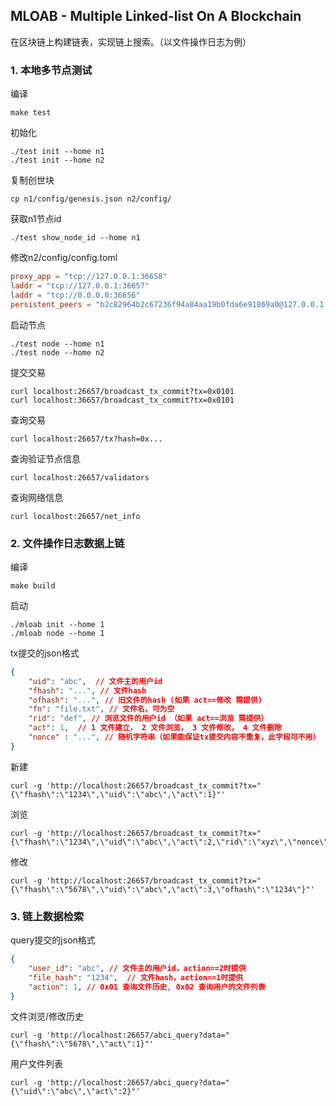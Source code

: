 ## MLOAB - Multiple Linked-list On A Blockchain
在区块链上构建链表，实现链上搜索。（以文件操作日志为例）



### 1. 本地多节点测试

编译
```shell
make test
```


初始化

```shell
./test init --home n1
./test init --home n2
```

复制创世块
```shell
cp n1/config/genesis.json n2/config/
```

获取n1节点id
```shell
./test show_node_id --home n1
```

修改n2/config/config.toml
```toml
proxy_app = "tcp://127.0.0.1:36658"
laddr = "tcp://127.0.0.1:36657"
laddr = "tcp://0.0.0.0:36656"
persistent_peers = "b2c82964b2c67236f94a84aa19b0fda6e91869a0@127.0.0.1:26656"
```

启动节点
```shell
./test node --home n1
./test node --home n2
```

提交交易
```shell
curl localhost:26657/broadcast_tx_commit?tx=0x0101
curl localhost:36657/broadcast_tx_commit?tx=0x0101
```

查询交易
```shell
curl localhost:26657/tx?hash=0x...
```

查询验证节点信息
```shell
curl localhost:26657/validators
```

查询网络信息
```shell
curl localhost:26657/net_info
```



### 2. 文件操作日志数据上链

编译
```shell
make build
```

启动

```shell
./mloab init --home 1
./mloab node --home 1
```

tx提交的json格式

```json
{
	"uid": "abc",  // 文件主的用户id
	"fhash": "...", // 文件hash
	"ofhash": "...", // 旧文件的hash (如果 act==修改 需提供)
	"fn": "file.txt", // 文件名，可为空
	"rid": "def", // 浏览文件的用户id （如果 act==浏览 需提供）
	"act": 1,  // 1 文件建立， 2 文件浏览， 3 文件修改， 4 文件删除
    "nonce" : "...", // 随机字符串（如果能保证tx提交内容不重复，此字段可不用）
}
```
新建

```shell
curl -g 'http://localhost:26657/broadcast_tx_commit?tx="{\"fhash\":\"1234\",\"uid\":\"abc\",\"act\":1}"'
```

浏览

```shell
curl -g 'http://localhost:26657/broadcast_tx_commit?tx="{\"fhash\":\"1234\",\"uid\":\"abc\",\"act\":2,\"rid\":\"xyz\",\"nonce\":123}"'
```

修改

```shell
curl -g 'http://localhost:26657/broadcast_tx_commit?tx="{\"fhash\":\"5678\",\"uid\":\"abc\",\"act\":3,\"ofhash\":\"1234\"}"'
```



### 3. 链上数据检索

query提交的json格式

```json
{
    "user_id": "abc", // 文件主的用户id，action==2时提供
    "file_hash": "1234",  // 文件hash，action==1时提供
    "action": 1, // 0x01 查询文件历史, 0x02 查询用户的文件列表
}
```

文件浏览/修改历史

```shell
curl -g 'http://localhost:26657/abci_query?data="{\"fhash\":\"5678\",\"act\":1}"'
```

用户文件列表

```shell
curl -g 'http://localhost:26657/abci_query?data="{\"uid\":\"abc\",\"act\":2}"'
```

